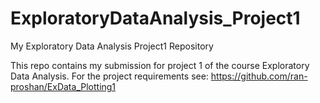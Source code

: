 # ExploratoryDataAnalysis_Project1

My Exploratory Data Analysis Project1 Repository

This repo contains my submission for project 1 of the course Exploratory Data Analysis.
For the project requirements see: https://github.com/ran-proshan/ExData_Plotting1
